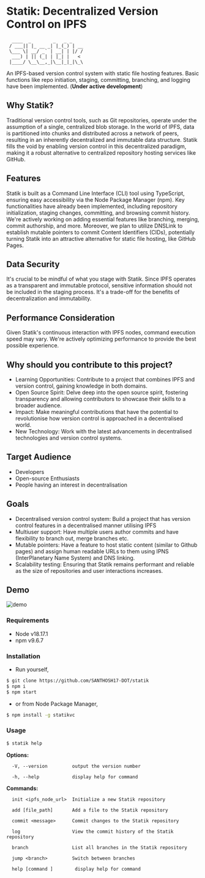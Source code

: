 # Statik: Decentralized Version Control on IPFS
```
  ____  _        _   _ _    
 / ___|| |_ __ _| |_(_) | __
 \___ \| __/ _` | __| | |/ /
  ___) | || (_| | |_| |   < 
 |____/ \__\__,_|\__|_|_|\_\

 ```

An IPFS-based version control system with static file hosting features. Basic functions like repo initiation, staging, committing, branching, and logging have been implemented. (**Under active development**)


## Why Statik?
Traditional version control tools, such as Git repositories, operate under the assumption of a single, centralized blob storage. In the world of IPFS, data is partitioned into chunks and distributed across a network of peers, resulting in an inherently decentralized and immutable data structure. Statik fills the void by enabling version control in this decentralized paradigm, making it a robust alternative to centralized repository hosting services like GitHub.

## Features
Statik is built as a Command Line Interface (CLI) tool using TypeScript, ensuring easy accessibility via the Node Package Manager (npm). Key functionalities have already been implemented, including repository initialization, staging changes, committing, and browsing commit history. We're actively working on adding essential features like branching, merging, commit authorship, and more. Moreover, we plan to utilize DNSLink to establish mutable pointers to commit Content Identifiers (CIDs), potentially turning Statik into an attractive alternative for static file hosting, like GitHub Pages.

## Data Security
It's crucial to be mindful of what you stage with Statik. Since IPFS operates as a transparent and immutable protocol, sensitive information should not be included in the staging process. It's a trade-off for the benefits of decentralization and immutability.

## Performance Consideration
Given Statik's continuous interaction with IPFS nodes, command execution speed may vary. We're actively optimizing performance to provide the best possible experience.

## Why should you contribute to this project?
- Learning Opportunities: Contribute to a project that combines IPFS and version control, gaining knowledge in both domains.
- Open Source Spirit: Delve deep into the open source spirit, fostering transparency and allowing contributors to showcase their skills to a broader audience.
- Impact: Make meaningful contributions that have the potential to revolutionise how version control is approached in a decentralised world.
- New Technology: Work with the latest advancements in decentralised technologies and version control systems.

## Target Audience
- Developers
- Open-source Enthusiasts
- People having an interest in decentralisation

## Goals
- Decentralised version control system: Build a project that has version control features in a decentralised manner utilising IPFS
- Multiuser support: Have multiple users author commits and have flexibility to branch out, merge branches etc.
- Mutable pointers: Have a feature to host static content (similar to Github pages) and assign human readable URLs to them using IPNS (InterPlanetary Name System) and DNS linking. 
- Scalability testing: Ensuring that Statik remains performant and reliable as the size of repositories and user interactions increases.

## Demo
![demo](assets/demo.gif)

### Requirements
- Node v18.17.1
- npm v9.6.7

### Installation
- Run yourself,
```bash
$ git clone https://github.com/SANTHOSH17-DOT/statik
$ npm i
$ npm start
```
- or from Node Package Manager,
```bash
$ npm install -g statikvc
```

### Usage
```bash
$ statik help
```
**Options:**
```
  -V, --version         output the version number

  -h, --help            display help for command
```
**Commands:**
```
  init <ipfs_node_url>  Initialize a new Statik repository

  add [file_path]       Add a file to the Statik repository

  commit <message>      Commit changes to the Statik repository

  log                   View the commit history of the Statik repository

  branch                List all branches in the Statik repository
  
  jump <branch>         Switch between branches
  
  help [command ]        display help for command
```
